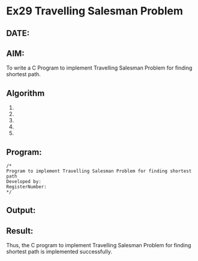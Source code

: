 # Ex29 Travelling Salesman Problem
## DATE:
## AIM:
To write a C Program to implement Travelling Salesman Problem for finding shortest path.
## Algorithm
1. 
2. 
3. 
4.  
5.   

## Program:
```
/*
Program to implement Travelling Salesman Problem for finding shortest path
Developed by: 
RegisterNumber:  
*/
```

## Output:



## Result:
Thus, the C program to implement Travelling Salesman Problem for finding shortest path is implemented successfully.
